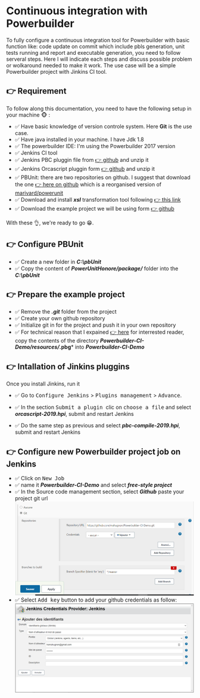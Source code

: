 # Continuous integration with Powerbuilder

To fully configure a continuous integration tool for Powerbuilder with basic function like: code update on commit which include pbls generation, unit tests running and report and executable generation, you need to follow serveral steps. Here I will indicate each steps and discuss possible problem or wolkaround needed to make it work. The use case will be a simple Powerbuilder project with Jinkins CI tool.  

## :point_right: Requirement

To follow along this documentation,  you need to have the following setup in your machine :monkey_face: :

- :white_check_mark: Have basic knowledge of version controle system. Here **Git** is the use case.
- :white_check_mark: Have java installed in your machine. I have Jdk 1.8
- :white_check_mark: The powerbuilder IDE: I'm using the Powerbuilder 2017 version
- :white_check_mark: Jenkins CI tool
- :white_check_mark: Jenkins PBC pluggin file from [:point_right: github](https://github.com/bruce-armstrong/pbc_compile-plugin-2019.git) and unzip it
- :white_check_mark: Jenkins Orcascript pluggin form [:point_right: github](https://github.com/bruce-armstrong/orcascript-plugin-2019.git) and unzip it
- :white_check_mark: PBUnit: there are two repositories on github. I suggest  that download the one  [:point_right: here on github](https://github.com/mahugnon/PowerUnitHonore.git) which is  a reorganised version of [marivard/powerunit](https://github.com/marivard/powerunit.git)
- :white_check_mark:  Download  and install ***xsl*** transformation tool  following [:point_right: this link](https://dev.pageseeder.com/get_started/tutorials/how_to_run_xslt_from_the_command_line.html)
- :white_check_mark: Download the example project we will be using  form [:point_right: github](https://github.com/mahugnon/Powerbuilder-CI-Demo.git)

With these :ok_hand:, we're ready to go   :grin:.

## :point_right: Configure PBUnit

- :white_check_mark: Create a new folder in ***C:\pbUnit***
- :white_check_mark: Copy the content of ***PowerUnitHonore/package/*** folder into the ***C:\pbUnit***

## :point_right: Prepare the example project

- :white_check_mark: Remove the ***.git*** folder from the project
- :white_check_mark: Create your own github repository
- :white_check_mark: Initialize git in for the project  and push it in your own repository
- :white_check_mark: For technical reason that I expained  [:point_right: here](https://github.com/mahugnon/PowerbuilderWiki/blob/master/PBLRegeneration.md) for interrested reader, copy the contents of the directory ***Powerbuilder-CI-Demo/resources/*.pbg***  into ***Powerbuilder-CI-Demo***


## :point_right: Intallation of Jinkins pluggins

Once you install Jinkins, run it

- :white_check_mark: Go to <kbd>Configure Jenkins</kbd> > <kbd>Plugins management</kbd>  >  <kbd>Advance</kbd>.

- :white_check_mark: In the section <kbd> Submit a plugin </kbd> clic on  <kbd>choose a file</kbd> and select  ***orcascript-2019.hpi***, submit and restart Jenkins  
- :white_check_mark: Do the same step as previous and select ***pbc-compile-2019.hpi***, submit and restart Jenkins

## :point_right: Configure new Powerbuilder project job on Jenkins
  
- :white_check_mark: Click on <kbd>New Job</kbd>
- :white_check_mark:  name it  ***Powerbuilder-CI-Demo*** and select ***free-style project***
- :white_check_mark:  In the Source code management section, select ***Github***  paste your project git url
   ![Source control system](resources/jenkins-sourcemanagement.png)
- :white_check_mark: Select  <kbd>Add key</kbd> button to add your github credentials as follow:
  ![Github credention](resources/jenkins-sourcemanagement-credentials.png)
  

